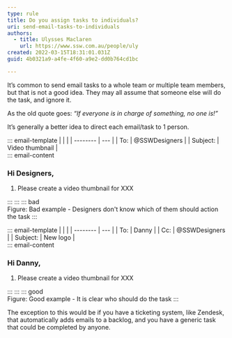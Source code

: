 ```yaml
---
type: rule
title: Do you assign tasks to individuals?
uri: send-email-tasks-to-individuals
authors:
  - title: Ulysses Maclaren
    url: https://www.ssw.com.au/people/uly
created: 2022-03-15T18:31:01.031Z
guid: 4b0321a9-a4fe-4f60-a9e2-dd0b764cd1bc

---
```


It’s common to send email tasks to a whole team or multiple team members, but that is not a good idea. They may all assume that someone else will do the task, and ignore it. 
 
As the old quote goes: _“If everyone is in charge of something, no one is!”_
            
<!--endintro-->

It’s generally a better idea to direct each email/task to 1 person.

::: email-template
|          |     |
| -------- | --- |
| To:      | @SSWDesigners |
| Subject: | Video thumbnail |  
::: email-content  

### Hi Designers,

1. Please create a video thumbnail for XXX  

:::
:::
::: bad  
Figure: Bad example - Designers don't know which of them should action the task
:::

::: email-template
|          |     |
| -------- | --- |
| To:      | Danny |
| Cc:      | @SSWDesigners |
| Subject: | New logo |  
::: email-content  

### Hi Danny,

1. Please create a video thumbnail for XXX  

:::
:::
::: good  
Figure: Good example - It is clear who should do the task
:::

The exception to this would be if you have a ticketing system, like Zendesk, that automatically adds emails to a backlog, and you have a generic task that could be completed by anyone.
